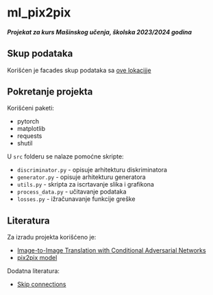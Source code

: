 # ml_pix2pix
#### _Projekat za kurs Mašinskog učenja, školska 2023/2024 godina_


## Skup podataka
Korišćen je facades skup podataka sa [ove lokacijje](https://www.google.com/url?q=http%3A%2F%2Fefrosgans.eecs.berkeley.edu%2Fpix2pix%2Fdatasets%2F)

## Pokretanje projekta

Korišćeni paketi:
* pytorch
* matplotlib
* requests
* shutil

 U `src` folderu se nalaze pomoćne skripte:
 * `discriminator.py` - opisuje arhitekturu diskriminatora
 * `generator.py` - opisuje arhitekturu generatora
 * `utils.py` - skripta za iscrtavanje slika i grafikona
 * `process_data.py` - učitavanje podataka
 * `losses.py` - ižračunavanje funkcije greške

## Literatura
Za izradu projekta korišćeno je:
* [Image-to-Image Translation with Conditional Adversarial Networks](https://arxiv.org/pdf/1611.07004)
* [pix2pix model](https://github.com/junyanz/pytorch-CycleGAN-and-pix2pix/tree/master)

Dodatna literatura:
* [Skip connections](https://theaisummer.com/skip-connections/)
